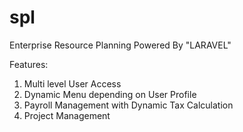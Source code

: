 # spl
Enterprise Resource Planning Powered By "LARAVEL"

Features:
1. Multi level User Access
2. Dynamic Menu depending on User Profile
3. Payroll Management with Dynamic Tax Calculation
4. Project Management
